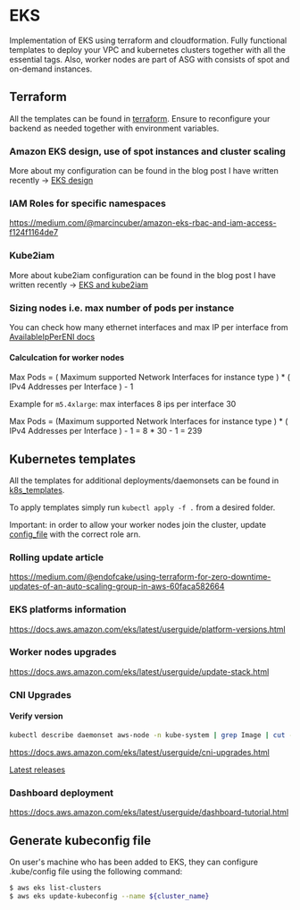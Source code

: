 # EKS

Implementation of EKS using terraform and cloudformation. Fully functional templates to deploy your VPC and kubernetes clusters together with all the essential tags. Also, worker nodes are part of ASG with consists of spot and on-demand instances.

## Terraform 

All the templates can be found in [terraform](./terraform/). Ensure to reconfigure your backend as needed together with environment variables.

### Amazon EKS design, use of spot instances and cluster scaling

More about my configuration can be found in the blog post I have written recently -> [EKS design](https://medium.com/@marcincuber/amazon-eks-design-use-of-spot-instances-and-cluster-scaling-da7f3a72d061)

### IAM Roles for specific namespaces

https://medium.com/@marcincuber/amazon-eks-rbac-and-iam-access-f124f1164de7

### Kube2iam

More about kube2iam configuration can be found in the blog post I have written recently -> [EKS and kube2iam](https://medium.com/@marcincuber/amazon-eks-iam-roles-and-kube2iam-4ae5906318be)

### Sizing nodes i.e. max number of pods per instance

You can check how many ethernet interfaces and max IP per interface from [AvailableIpPerENI docs](https://docs.aws.amazon.com/AWSEC2/latest/UserGuide/using-eni.html#AvailableIpPerENI)

#### Calculcation for worker nodes

Max Pods = ( Maximum supported  Network Interfaces for instance type ) * ( IPv4 Addresses per Interface ) - 1

Example for `m5.4xlarge`:
max interfaces 8
ips per interface 30

Max Pods = (Maximum supported  Network Interfaces for instance type ) * ( IPv4 Addresses per Interface ) - 1 = 8 * 30 - 1 = 239

## Kubernetes templates

All the templates for additional deployments/daemonsets can be found in [k8s_templates](./k8s_templates/).

To apply templates simply run `kubectl apply -f .` from a desired folder.

Important: in order to allow your worker nodes join the cluster, update [config_file](./aws-eks-resources/aws-auth-configmap.yaml) with the correct role arn.

### Rolling update article

https://medium.com/@endofcake/using-terraform-for-zero-downtime-updates-of-an-auto-scaling-group-in-aws-60faca582664

### EKS platforms information

https://docs.aws.amazon.com/eks/latest/userguide/platform-versions.html

### Worker nodes upgrades

https://docs.aws.amazon.com/eks/latest/userguide/update-stack.html

### CNI Upgrades

#### Verify version

```bash
kubectl describe daemonset aws-node -n kube-system | grep Image | cut -d "/" -f 2
```

https://docs.aws.amazon.com/eks/latest/userguide/cni-upgrades.html

[Latest releases](https://github.com/aws/amazon-vpc-cni-k8s/releases)

### Dashboard deployment

https://docs.aws.amazon.com/eks/latest/userguide/dashboard-tutorial.html

## Generate kubeconfig file

On user's machine who has been added to EKS, they can configure .kube/config file using the following command:

```bash
$ aws eks list-clusters
$ aws eks update-kubeconfig --name ${cluster_name}
```

